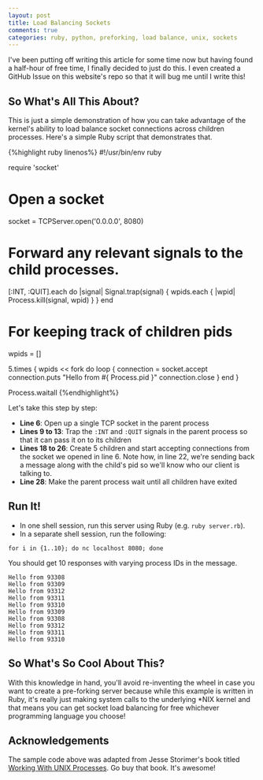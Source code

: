 ```yaml
---
layout: post
title: Load Balancing Sockets
comments: true
categories: ruby, python, preforking, load balance, unix, sockets
---
```


I've been putting off writing this article for some time now but having found
a half-hour of free time, I finally decided to just do this. I even
created a GitHub Issue on this website's repo so that it will bug me
until I write this!

## So What's All This About?

This is just a simple demonstration of how you can take advantage of
the kernel's ability to load balance socket connections across
children processes. Here's a simple Ruby script that demonstrates that.

{%highlight ruby linenos%}
#!/usr/bin/env ruby

require 'socket'

# Open a socket
socket = TCPServer.open('0.0.0.0', 8080)

# Forward any relevant signals to the child processes.
[:INT, :QUIT].each do |signal|
  Signal.trap(signal) {
    wpids.each { |wpid| Process.kill(signal, wpid) }
  }
end

# For keeping track of children pids
wpids = []

5.times {
  wpids << fork do
    loop {
      connection = socket.accept
      connection.puts "Hello from #{ Process.pid }"
      connection.close
    }
  end
}

Process.waitall
{%endhighlight%}

Let's take this step by step:

* **Line 6**: Open up a single TCP socket in the parent process
* **Lines 9 to 13**: Trap the `:INT` and `:QUIT` signals in the parent process
  so that it can pass it on to its children
* **Lines 18 to 26**: Create 5 children and start accepting connections from
  the socket we opened in line 6. Note how, in line 22, we're sending back a 
  message along with the child's pid so we'll know who our client is talking to.
* **Line 28**: Make the parent process wait until all children have exited


## Run It!

* In one shell session, run this server using Ruby (e.g. `ruby server.rb`). 
* In a separate shell session, run the following:

```
for i in {1..10}; do nc localhost 8080; done
```

You should get 10 responses with varying process IDs in the message.

```
Hello from 93308
Hello from 93309
Hello from 93312
Hello from 93311
Hello from 93310
Hello from 93309
Hello from 93308
Hello from 93312
Hello from 93311
Hello from 93310
```


## So What's So Cool About This?

With this knowledge in hand, you'll avoid re-inventing the wheel in case
you want to create a pre-forking server because while this example is
written in Ruby, it's really just making system calls to the underlying
\*NIX kernel and that means you can get socket load balancing for free
whichever programming language you choose!


## Acknowledgements

The sample code above was adapted from Jesse Storimer's book titled
[Working With UNIX Processes](http://www.jstorimer.com/products/working-with-unix-processes). Go buy that book. It's awesome!
